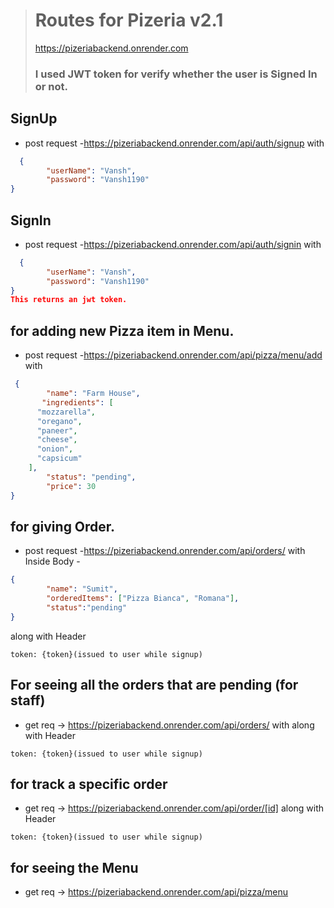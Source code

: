 > # Routes for Pizeria v2.1
> https://pizeriabackend.onrender.com
> ###  I used JWT token for verify whether the user is Signed In or not.

## SignUp
* post request -https://pizeriabackend.onrender.com/api/auth/signup with 
```json
  {
        "userName": "Vansh",
        "password": "Vansh1190"
}
```

## SignIn
* post request -https://pizeriabackend.onrender.com/api/auth/signin with 
```json
  {
        "userName": "Vansh",
        "password": "Vansh1190"
}
This returns an jwt token.
``` 

## for adding new Pizza item in Menu.
* post request -https://pizeriabackend.onrender.com/api/pizza/menu/add with 
```json
 {
        "name": "Farm House",
       "ingredients": [
      "mozzarella",
      "oregano",
      "paneer",
      "cheese",
      "onion",
      "capsicum"
    ],
        "status": "pending",
        "price": 30
}
```

## for giving Order.
* post request -https://pizeriabackend.onrender.com/api/orders/ with
Inside Body -
```json
{
        "name": "Sumit",
        "orderedItems": ["Pizza Bianca", "Romana"],
        "status":"pending"
}
```
along with Header
```
token: {token}(issued to user while signup)
```

## For seeing all the orders that are pending (for staff)
* get req -> https://pizeriabackend.onrender.com/api/orders/ with
along with Header
```
token: {token}(issued to user while signup)
```

## for track a specific order
* get req -> https://pizeriabackend.onrender.com/api/order/[id]
along with Header
```
token: {token}(issued to user while signup)
```

## for seeing the Menu
* get req -> https://pizeriabackend.onrender.com/api/pizza/menu
